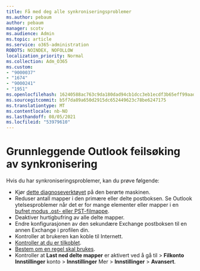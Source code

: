 ```yaml
---
title: Få med deg alle synkroniseringsproblemer
ms.author: pebaum
author: pebaum
manager: scotv
ms.audience: Admin
ms.topic: article
ms.service: o365-administration
ROBOTS: NOINDEX, NOFOLLOW
localization_priority: Normal
ms.collection: Adm_O365
ms.custom:
- "9000037"
- "1674"
- "9000241"
- "1951"
ms.openlocfilehash: 16240588ac763c9da180dad94cb1dcc3eb1ecdf3b65eff99aadf478331b91d59
ms.sourcegitcommit: b5f7da89a650d2915dc652449623c78be6247175
ms.translationtype: MT
ms.contentlocale: nb-NO
ms.lasthandoff: 08/05/2021
ms.locfileid: "53979610"
---
```

# <a name="basic-outlook-sync-troubleshooting"></a>Grunnleggende Outlook feilsøking av synkronisering

Hvis du har synkroniseringsproblemer, kan du prøve følgende:

- Kjør [dette diagnoseverktøyet](https://aka.ms/sara-outlooksendreceive) på den berørte maskinen.
- Reduser antall mapper i den primære eller delte postboksen. Se Outlook ytelsesproblemer når det er for mange elementer eller mapper i en [bufret modus .ost- eller PST-filmappe](https://support.microsoft.com/help/2768656/outlook-performance-issues-when-there-are-too-many-items-or-folders-in).
- Deaktiver hurtigbufring av alle delte mapper.
- Endre konfigurasjonen av den sekundære Exchange postboksen til en annen Exchange i profilen din.
- Kontroller at brukeren kan koble til Internett. 
- [Kontroller at du er tilkoblet](https://support.office.com/article/2460e4a8-16c7-47fc-b204-b1549275aac9).
- [Bestem om en regel skal brukes](https://support.office.com/article/C24F5DEA-9465-4DF4-AD17-A50704D66C59).
- Kontroller at **Last ned delte mapper** er aktivert ved å gå til   >  **Filkonto Innstillinger** konto  >  **Innstillinger** Mer  >  **Innstillinger**  >  **Avansert**.
